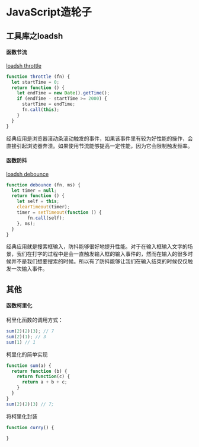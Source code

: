# JavaScript造轮子

## 工具库之loadsh
#### 函数节流
[loadsh throttle](https://github.com/lodash/lodash/blob/master/throttle.js)
````javascript
function throttle (fn) {
  let startTime = 0; 
  return function () {
    let endTime = new Date().getTime();
    if (endTime - startTime >= 2000) {
      startTime = endTime;
      fn.call(this);
    }
  }
}
````
经典应用是浏览器滚动条滚动触发的事件，如果该事件里有较为好性能的操作，会直接引起浏览器奔溃。如果使用节流能够提高一定性能，因为它会限制触发频率。
#### 函数防抖
[loadsh debounce](https://github.com/lodash/lodash/blob/master/debounce.js)
````javascript
function debounce (fn, ms) {
  let timer = null;
  return function () {
    let self = this;
    clearTimeout(timer);
    timer = setTimeout(function () {
        fn.call(self);
    }, ms);
  }
}
````
经典应用就是搜索框输入，防抖能够很好地提升性能。对于在输入框输入文字的场景，我们在打字的过程中是会一直触发输入框的输入事件的，然而在输入的很多时候并不是我们想要搜索的时候。所以有了防抖能够让我们在输入结束的时候仅仅触发一次输入事件。


## 其他
#### 函数柯里化
柯里化函数的调用方式：
````javascript
sum(2)(2)(3); // 7
sum(2)(1); // 3
sum(1) // 1
````
柯里化的简单实现
````javascript
function sum(a) {
  return function (b) {
    return function(c) {
      return a + b + c;
    }
  }
}
sum(2)(2)(3) // 7;
````
将柯里化封装
````javascript
function curry() {
  
}
`````